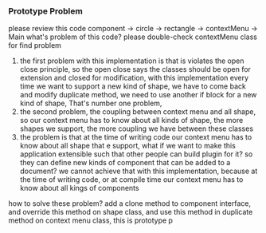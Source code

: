### Prototype Problem

please review this code
component -> circle -> rectangle -> contextMenu -> Main
what's problem of this code?
please double-check contextMenu class for find problem

1. the first problem with this implementation is that is violates the open close principle, so the open close says the
   classes should be open for extension and closed for modification, with this implementation every time we want to
   support a new kind of shape, we have to come back and modify duplicate method, we need to use another if block for a new
   kind of shape, That's number one problem,
2. the second problem, the coupling between context menu and all shape, so our context menu has to know about all kinds of
   shape, the more shapes we support, the more coupling we have between these classes
3. the problem is that at the time of writing code our context menu has to know about all shape that e support, what if
   we want to make this application extensible such that other people can build plugin for it? so they can define new
   kinds of component that can be added to a document? we cannot achieve that with this implementation, because at the
   time of writing code, or at compile time our context menu has to know about all kings of components

how to solve these problem?
add a clone method to component interface, and override this method on shape class, and use this method
in duplicate method on context menu class, this is prototype
p